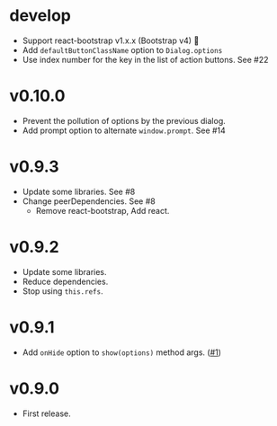 # develop

- Support react-bootstrap v1.x.x (Bootstrap v4) 🎉
- Add `defaultButtonClassName` option to `Dialog.options`
- Use index number for the key in the list of action buttons. See #22

# v0.10.0

- Prevent the pollution of options by the previous dialog.
- Add prompt option to alternate `window.prompt`. See #14

# v0.9.3

- Update some libraries. See #8
- Change peerDependencies. See #8
  - Remove react-bootstrap, Add react.

# v0.9.2

- Update some libraries.
- Reduce dependencies.
- Stop using `this.refs`.

# v0.9.1

- Add `onHide` option to `show(options)` method args. ([#1](https://github.com/akiroom/react-bootstrap-dialog/pull/1))

# v0.9.0

- First release.
